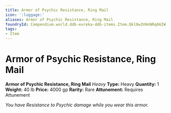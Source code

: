 ```yaml
---
title: Armor of Psychic Resistance, Ring Mail
icon: ':luggage:'
aliases: Armor of Psychic Resistance, Ring Mail
foundryId: Compendium.world.ddb-eureka-ddb-items.Item.Qkl0w3VHnNRq66IW
tags:
- Item
---
```


# Armor of Psychic Resistance, Ring Mail

**Armor of Psychic Resistance, Ring Mail**
_Heavy_
**Type:** Heavy
**Quantity:** 1
**Weight:** 40 lb
**Price:** 4000 gp
**Rarity:** Rare
**Attunement:** Requires Attunement

*You have Resistance to Psychic damage while you wear this armor.*